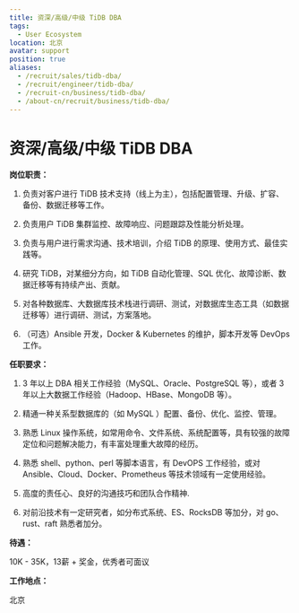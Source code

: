 ```yaml
---
title: 资深/高级/中级 TiDB DBA
tags:
  - User Ecosystem
location: 北京 
avatar: support
position: true
aliases:
  - /recruit/sales/tidb-dba/
  - /recruit/engineer/tidb-dba/
  - /recruit-cn/business/tidb-dba/
  - /about-cn/recruit/business/tidb-dba/
---
```


# 资深/高级/中级 TiDB DBA

**岗位职责：**

1. 负责对客户进行 TiDB 技术支持（线上为主），包括配置管理、升级、扩容、备份、数据迁移等工作。

2. 负责用户 TiDB 集群监控、故障响应、问题跟踪及性能分析处理。

3. 负责与用户进行需求沟通、技术培训，介绍 TiDB 的原理、使用方式、最佳实践等。

4. 研究 TiDB，对某细分方向，如 TiDB 自动化管理、SQL 优化、故障诊断、数据迁移等有持续产出、贡献。

5. 对各种数据库、大数据库技术栈进行调研、测试，对数据库生态工具（如数据迁移等）进行调研、测试，方案落地。

6. （可选）Ansible 开发，Docker & Kubernetes 的维护，脚本开发等 DevOps 工作。


**任职要求：**

1. 3 年以上 DBA 相关工作经验（MySQL、Oracle、PostgreSQL 等），或者 3 年以上大数据工作经验（Hadoop、HBase、MongoDB 等）。

2. 精通一种关系型数据库的（如 MySQL ）配置、备份、优化、监控、管理。

3. 熟悉 Linux 操作系统，如常用命令、文件系统、系统配置等，具有较强的故障定位和问题解决能力，有丰富处理重大故障的经历。

4. 熟悉 shell、python、perl 等脚本语言，有 DevOPS 工作经验，或对 Ansible、Cloud、Docker、Prometheus 等技术领域有一定使用经验。

5. 高度的责任心、良好的沟通技巧和团队合作精神.

6. 对前沿技术有一定研究者，如分布式系统、ES、RocksDB 等加分，对 go、rust、raft 熟悉者加分。


**待遇：**

10K - 35K，13薪 + 奖金，优秀者可面议

**工作地点：**

北京
